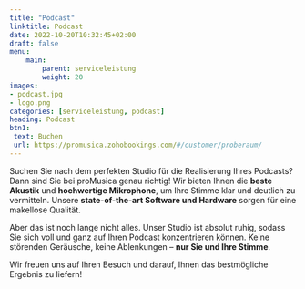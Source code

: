 ```yaml
---
title: "Podcast"
linktitle: Podcast
date: 2022-10-20T10:32:45+02:00
draft: false
menu:
    main:
        parent: serviceleistung
        weight: 20
images:
- podcast.jpg
- logo.png
categories: [serviceleistung, podcast]
heading: Podcast
btn1:
 text: Buchen
 url: https://promusica.zohobookings.com/#/customer/proberaum/
---
```


Suchen Sie nach dem perfekten Studio für die Realisierung Ihres Podcasts? Dann sind Sie bei proMusica genau richtig! Wir bieten Ihnen die **beste Akustik** und **hochwertige Mikrophone**, um Ihre Stimme klar und deutlich zu vermitteln. Unsere **state-of-the-art Software und Hardware** sorgen für eine makellose Qualität.

Aber das ist noch lange nicht alles. Unser Studio ist absolut ruhig, sodass Sie sich voll und ganz auf Ihren Podcast konzentrieren können. Keine störenden Geräusche, keine Ablenkungen – **nur Sie und Ihre Stimme**.

Wir freuen uns auf Ihren Besuch und darauf, Ihnen das bestmögliche Ergebnis zu liefern!

<!-- Jedes Projekt ist anders. Daher ist es am besten, uns eine Idee davon zu geben, was Sie sich vorstellen, damit wir einen auf Sie zugeschnittenen Vorschlag und eine Kostenkalkulation erstellen können, die Ihnen die effizienteste und kostengünstigste Lösung bietet.

Bei proMusica können wir bei folgenden Aspekten der Produktion helfen:
-  technische Einrichtung
-  Aufnahme im Studio
-  Audiobearbeitung und Hinzufügen von Musik
-  Lieferung an die Hosting-Plattform 

Besuchen Sie uns in unserem Studio und überzeugen Sie sich selbst von der Qualität unserer Ausrüstung und Dienstleistungen. Wir freuen uns darauf, Ihnen bei der Realisierung Ihres Podcast-Projekts zu helfen!--->